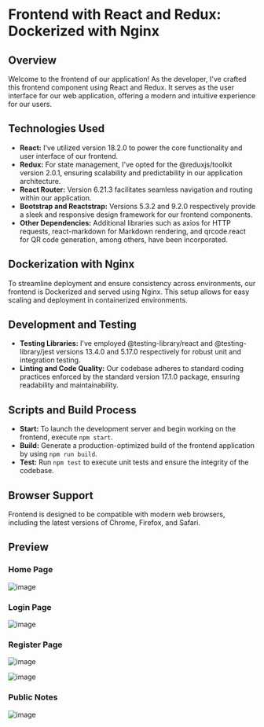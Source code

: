 # Frontend with React and Redux: Dockerized with Nginx

## Overview
Welcome to the frontend of our application! As the developer, I've crafted this frontend component using React and Redux. It serves as the user interface for our web application, offering a modern and intuitive experience for our users.

## Technologies Used
- **React:** I've utilized version 18.2.0 to power the core functionality and user interface of our frontend.
- **Redux:** For state management, I've opted for the @reduxjs/toolkit version 2.0.1, ensuring scalability and predictability in our application architecture.
- **React Router:** Version 6.21.3 facilitates seamless navigation and routing within our application.
- **Bootstrap and Reactstrap:** Versions 5.3.2 and 9.2.0 respectively provide a sleek and responsive design framework for our frontend components.
- **Other Dependencies:** Additional libraries such as axios for HTTP requests, react-markdown for Markdown rendering, and qrcode.react for QR code generation, among others, have been incorporated.

## Dockerization with Nginx
To streamline deployment and ensure consistency across environments, our frontend is Dockerized and served using Nginx. This setup allows for easy scaling and deployment in containerized environments.

## Development and Testing
- **Testing Libraries:** I've employed @testing-library/react and @testing-library/jest versions 13.4.0 and 5.17.0 respectively for robust unit and integration testing.
- **Linting and Code Quality:** Our codebase adheres to standard coding practices enforced by the standard version 17.1.0 package, ensuring readability and maintainability.

## Scripts and Build Process
- **Start:** To launch the development server and begin working on the frontend, execute `npm start`.
- **Build:** Generate a production-optimized build of the frontend application by using `npm run build`.
- **Test:** Run `npm test` to execute unit tests and ensure the integrity of the codebase.

## Browser Support
Frontend is designed to be compatible with modern web browsers, including the latest versions of Chrome, Firefox, and Safari.

## Preview
### Home Page
![image](https://github.com/seredak319/cyber-security-notes-front/assets/95620581/86dd0535-92bd-463d-a084-d67a094d4aa0)

### Login Page
![image](https://github.com/seredak319/cyber-security-notes-front/assets/95620581/98eca204-86b1-4374-8388-c185334089d8)

### Register Page
![image](https://github.com/seredak319/cyber-security-notes-front/assets/95620581/f5d03a60-7e1c-46e2-9c91-6028fb8197db)

![image](https://github.com/seredak319/cyber-security-notes-front/assets/95620581/745ab78b-f801-40c8-b9d7-f2d6c434fa20)

### Public Notes

![image](https://github.com/seredak319/cyber-security-notes-front/assets/95620581/d54bf134-0997-4584-b0ce-27858563600b)

